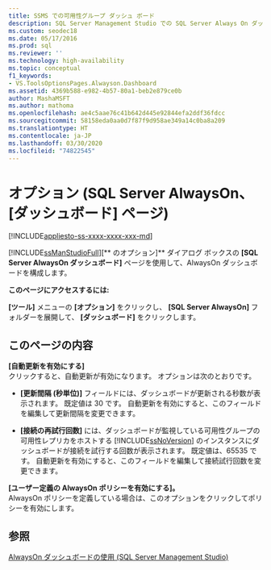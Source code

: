 ```yaml
---
title: SSMS での可用性グループ ダッシュ ボード
description: SQL Server Management Studio での SQL Server Always On ダッシュ ボードに表示される [オプション] ページの説明。
ms.custom: seodec18
ms.date: 05/17/2016
ms.prod: sql
ms.reviewer: ''
ms.technology: high-availability
ms.topic: conceptual
f1_keywords:
- VS.ToolsOptionsPages.Alwayson.Dashboard
ms.assetid: 4369b588-e982-4b57-80a1-beb2e879ce0b
author: MashaMSFT
ms.author: mathoma
ms.openlocfilehash: ae4c5aae76c41b642d445e92844efa2ddf36fdcc
ms.sourcegitcommit: 58158eda0aa0d7f87f9d958ae349a14c0ba8a209
ms.translationtype: HT
ms.contentlocale: ja-JP
ms.lasthandoff: 03/30/2020
ms.locfileid: "74822545"
---
```

# <a name="options-sql-server-always-on-dashboard-page"></a>オプション (SQL Server AlwaysOn、[ダッシュボード] ページ)
[!INCLUDE[appliesto-ss-xxxx-xxxx-xxx-md](../../../includes/appliesto-ss-xxxx-xxxx-xxx-md.md)]

  [!INCLUDE[ssManStudioFull](../../../includes/ssmanstudiofull-md.md)][** のオプション]** ダイアログ ボックスの **[SQL Server AlwaysOn ダッシュボード]** ページを使用して、AlwaysOn ダッシュボードを構成します。  
  
 **このページにアクセスするには:**  
  
 **[ツール]** メニューの **[オプション]** をクリックし、 **[SQL Server AlwaysOn]** フォルダーを展開して、 **[ダッシュボード]** をクリックします。  
  
## <a name="on-this-page"></a>このページの内容  
 **[自動更新を有効にする]**  
 クリックすると、自動更新が有効になります。 オプションは次のとおりです。  
  
-   **[更新間隔 (秒単位)]** フィールドには、ダッシュボードが更新される秒数が表示されます。 既定値は 30 です。 自動更新を有効にすると、このフィールドを編集して更新間隔を変更できます。  
  
-   **[接続の再試行回数]** には、ダッシュボードが監視している可用性グループの可用性レプリカをホストする [!INCLUDE[ssNoVersion](../../../includes/ssnoversion-md.md)] のインスタンスにダッシュボードが接続を試行する回数が表示されます。 既定値は、65535 です。 自動更新を有効にすると、このフィールドを編集して接続試行回数を変更できます。  
  
 **[ユーザー定義の AlwaysOn ポリシーを有効にする]。**  
 AlwaysOn ポリシーを定義している場合は、このオプションをクリックしてポリシーを有効にします。  
  
## <a name="see-also"></a>参照  
 [AlwaysOn ダッシュボードの使用 &#40;SQL Server Management Studio&#41;](../../../database-engine/availability-groups/windows/use-the-always-on-dashboard-sql-server-management-studio.md)  
  
  
